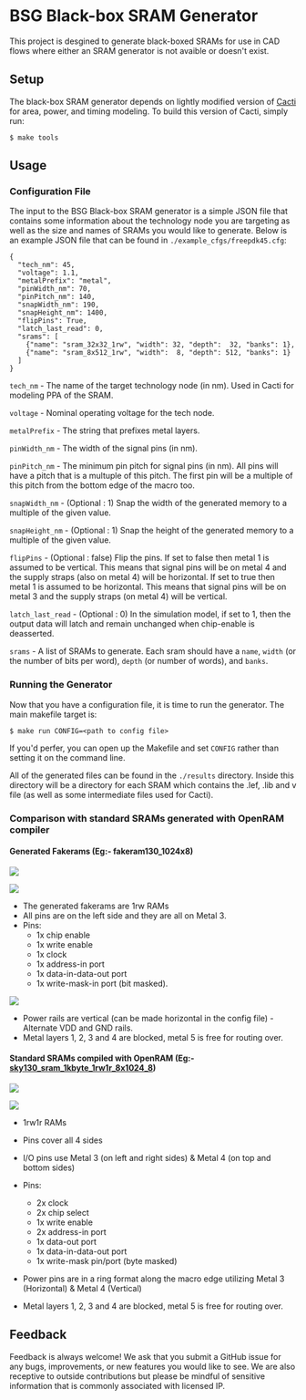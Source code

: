 # BSG Black-box SRAM Generator

This project is desgined to generate black-boxed SRAMs for use in CAD flows
where either an SRAM generator is not avaible or doesn't exist.

## Setup

The black-box SRAM generator depends on lightly modified version of
[Cacti](https://github.com/HewlettPackard/cacti) for area, power, and timing
modeling. To build this version of Cacti, simply run:

```
$ make tools
```

## Usage

### Configuration File

The input to the BSG Black-box SRAM generator is a simple JSON file that
contains some information about the technology node you are targeting as well
as the size and names of SRAMs you would like to generate. Below is an example
JSON file that can be found in `./example_cfgs/freepdk45.cfg`:

```
{
  "tech_nm": 45,
  "voltage": 1.1,
  "metalPrefix": "metal",
  "pinWidth_nm": 70,
  "pinPitch_nm": 140,
  "snapWidth_nm": 190,
  "snapHeight_nm": 1400,
  "flipPins": True,
  "latch_last_read": 0,
  "srams": [
    {"name": "sram_32x32_1rw", "width": 32, "depth":  32, "banks": 1},
    {"name": "sram_8x512_1rw", "width":  8, "depth": 512, "banks": 1}
  ]
}
```

`tech_nm` - The name of the target technology node (in nm). Used in Cacti for
modeling PPA of the SRAM.

`voltage` - Nominal operating voltage for the tech node.

`metalPrefix` - The string that prefixes metal layers.

`pinWidth_nm` - The width of the signal pins (in nm).

`pinPitch_nm` - The minimum pin pitch for signal pins (in nm). All pins will
have a pitch that is a multuple of this pitch. The first pin will be a
multiple of this pitch from the bottom edge of the macro too.

`snapWidth_nm` - (Optional : 1) Snap the width of the generated memory to a
multiple of the given value.

`snapHeight_nm` - (Optional : 1) Snap the height of the generated memory to a
multiple of the given value.

`flipPins` - (Optional : false) Flip the pins. If set to false then metal 1 is
assumed to be vertical. This means that signal pins will be on metal 4 and the
supply straps (also on metal 4) will be horizontal. If set to true then metal 1
is assumed to be horizontal. This means that signal pins will be on metal 3 and
the supply straps (on metal 4) will be vertical.

`latch_last_read` - (Optional : 0) In the simulation model, if set to 1, then the output data will
latch and remain unchanged when chip-enable is deasserted.

`srams` - A list of SRAMs to generate. Each sram should have a `name`, `width`
(or the number of bits per word), `depth` (or number of words), and `banks`.


### Running the Generator

Now that you have a configuration file, it is time to run the generator. The
main makefile target is:

```
$ make run CONFIG=<path to config file>
```

If you'd perfer, you can open up the Makefile and set `CONFIG` rather than
setting it on the command line.

All of the generated files can be found in the `./results` directory. Inside
this directory will be a directory for each SRAM which contains the .lef, .lib
and v file (as well as some intermediate files used for Cacti).

### Comparison with standard SRAMs generated with OpenRAM compiler

#### Generated Fakerams (Eg:- fakeram130_1024x8)

![](docs/images/fakeram.png)

![](docs/images/fakeram_io.png)

- The generated fakerams are 1rw RAMs 
- All pins are on the left side and they are all on Metal 3.
- Pins:
  - 1x chip enable 
  - 1x write enable
  - 1x clock 
  - 1x address-in port
  - 1x data-in-data-out port
  - 1x write-mask-in port (bit masked).

![](docs/images/fakeram_power.png)

- Power rails are vertical (can be made horizontal in the config file) - Alternate VDD and GND rails.
- Metal layers 1, 2, 3 and 4 are blocked, metal 5 is free for routing over.

#### Standard SRAMs compiled with OpenRAM (Eg:- [sky130_sram_1kbyte_1rw1r_8x1024_8](https://github.com/efabless/sky130_sram_macros/tree/main/sky130_sram_1kbyte_1rw1r_8x1024_8))

![](docs/images/openram.png)

![](docs/images/openram_pins.png)

- 1rw1r RAMs
- Pins cover all 4 sides
- I/O pins use Metal 3 (on left and right sides) & Metal 4 (on top and bottom sides)
- Pins:
  - 2x clock 
  - 2x chip select
  - 1x write enable
  - 2x address-in port
  - 1x data-out port
  - 1x data-in-data-out port
  - 1x write-mask pin/port (byte masked)

- Power pins are in a ring format along the macro edge utilizing Metal 3 (Horizontal) & Metal 4 (Vertical)
- Metal layers 1, 2, 3 and 4 are blocked, metal 5 is free for routing over.



## Feedback

Feedback is always welcome! We ask that you submit a GitHub issue for any bugs,
improvements, or new features you would like to see. We are also receptive to
outside contributions but please be mindful of sensitive information that is
commonly associated with licensed IP.

